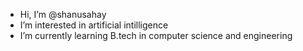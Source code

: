 -  Hi, I’m @shanusahay
-  I’m interested in artificial intilligence 
-  I’m currently learning B.tech in computer science and engineering 

<!---
shanusahay/shanusahay is a ✨ special ✨ repository because its `README.md` (this file) appears on your GitHub profile.
You can click the Preview link to take a look at your changes.
--->
